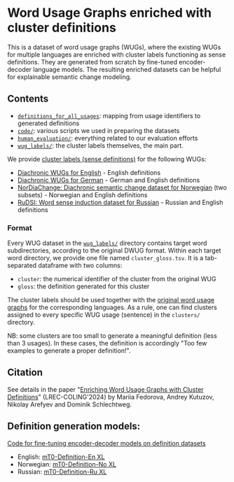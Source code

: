 # Word Usage Graphs enriched with cluster definitions
This is a dataset of word usage graphs (WUGs), where the existing WUGs for multiple languages are enriched with cluster labels functioning as sense definitions. 
They are generated from scratch by fine-tuned encoder-decoder language models. 
The resulting enriched datasets can be helpful for explainable semantic change modeling.

## Contents
- [`definitions_for_all_usages`](https://github.com/ltgoslo/wugs_with_definitions/tree/main/definitions_for_all_usages): mapping from usage identifiers to generated definitions
- [`code/`](https://github.com/ltgoslo/wugs_with_definitions/tree/main/code): various scripts we used in preparing the datasets
- [`human_evaluation/`](https://github.com/ltgoslo/wugs_with_definitions/tree/main/human_evaluation): everything related to our evaluation efforts
- [`wug_labels/`](https://github.com/ltgoslo/wugs_with_definitions/tree/main/wug_labels): the cluster labels themselves, the main part.

We provide [cluster labels (sense definitions)](https://github.com/ltgoslo/wugs_with_definitions/tree/main/wug_labels) for the following WUGs:

- [Diachronic WUGs for English](https://zenodo.org/record/5544443) - English definitions
- [Diachronic WUGs for German](https://zenodo.org/record/5543723) - German and English definitions
- [NorDiaChange: Diachronic semantic change dataset for Norwegian](https://github.com/ltgoslo/nor_dia_change) (two subsets) - Norwegian and English definitions
- [RuDSI: Word sense induction dataset for Russian](https://github.com/kategavrishina/RuDSI) - Russian and English definitions

### Format
Every WUG dataset in the [`wug_labels/`](https://github.com/ltgoslo/wugs_with_definitions/tree/main/wug_labels) directory contains target word subdirectories, according to the original DWUG format.
Within each target word directory, we provide one file named `cluster_gloss.tsv`. It is a tab-separated dataframe with two columns:

- `cluster`: the numerical identifier of the cluster from the original WUG
- `gloss`: the definition generated for this cluster

The cluster labels should be used together with the [original word usage graphs](https://www.ims.uni-stuttgart.de/en/research/resources/experiment-data/wugs/) for the corresponding languages.
As a rule, one can find clusters assigned to every specific WUG usage (sentence) in the `clusters/` directory.

NB: some clusters are too small to generate a meaningful definition (less than 3 usages). 
In these cases, the definition is accordingly "Too few examples to generate a proper definition!".

## Citation
See details in the paper "[Enriching Word Usage Graphs with Cluster Definitions](https://aclanthology.org/2024.lrec-main.546/)" (LREC-COLING'2024) by Mariia Fedorova, Andrey Kutuzov, Nikolay Arefyev and Dominik Schlechtweg.

## Definition generation models:
[Code for fine-tuning encoder-decoder models on definition datasets](https://github.com/ltgoslo/definition_modeling/tree/main/code/finetuning)

- English: [mT0-Definition-En XL](https://huggingface.co/ltg/mt0-definition-en-xl)
- Norwegian: [mT0-Definition-No XL](https://huggingface.co/ltg/mt0-definition-no-xl)
- Russian: [mT0-Definition-Ru XL](https://huggingface.co/ltg/mt0-definition-ru-xl)
